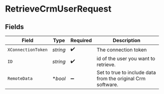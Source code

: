 # RetrieveCrmUserRequest


## Fields

| Field                                                       | Type                                                        | Required                                                    | Description                                                 |
| ----------------------------------------------------------- | ----------------------------------------------------------- | ----------------------------------------------------------- | ----------------------------------------------------------- |
| `XConnectionToken`                                          | *string*                                                    | :heavy_check_mark:                                          | The connection token                                        |
| `ID`                                                        | *string*                                                    | :heavy_check_mark:                                          | id of the user you want to retrieve.                        |
| `RemoteData`                                                | **bool*                                                     | :heavy_minus_sign:                                          | Set to true to include data from the original Crm software. |